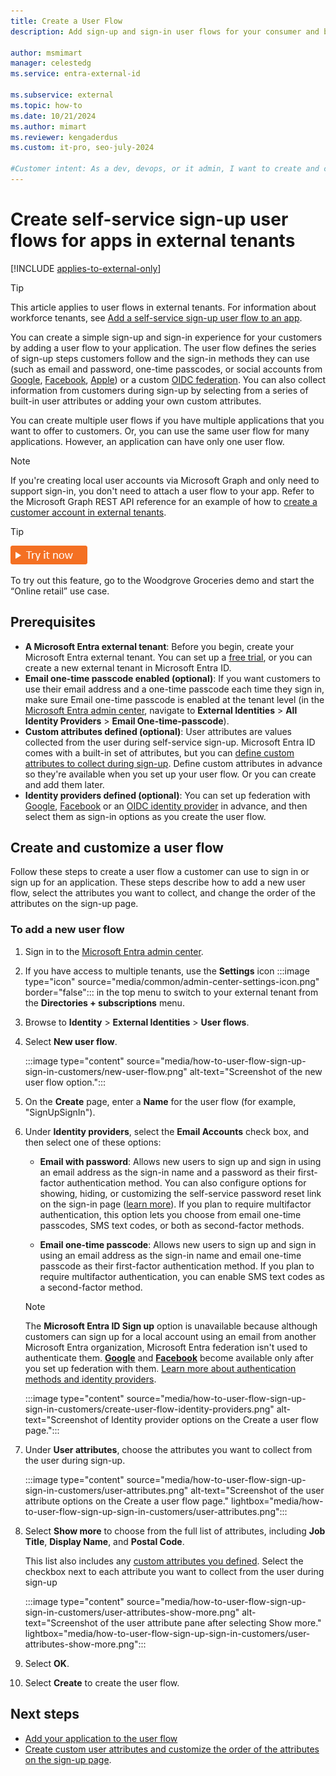 ```yaml
---
title: Create a User Flow
description: Add sign-up and sign-in user flows for your consumer and business customers. Create a branded, customized user experience for apps in your external tenant.
 
author: msmimart
manager: celestedg
ms.service: entra-external-id
 
ms.subservice: external
ms.topic: how-to
ms.date: 10/21/2024
ms.author: mimart
ms.reviewer: kengaderdus
ms.custom: it-pro, seo-july-2024

#Customer intent: As a dev, devops, or it admin, I want to create and customize a user flow, which determines the sign-up and sign-i experience for my customer users.
---
```


# Create self-service sign-up user flows for apps in external tenants

[!INCLUDE [applies-to-external-only](../includes/applies-to-external-only.md)]

> [!TIP]
> This article applies to user flows in external tenants. For information about workforce tenants, see [Add a self-service sign-up user flow to an app](../self-service-sign-up-user-flow.yml).

You can create a simple sign-up and sign-in experience for your customers by adding a user flow to your application. The user flow defines the series of sign-up steps customers follow and the sign-in methods they can use (such as email and password, one-time passcodes, or social accounts from [Google](how-to-google-federation-customers.md), [Facebook](how-to-facebook-federation-customers.md), [Apple](how-to-apple-federation-customers.md)) or a custom [OIDC federation](how-to-custom-oidc-federation-customers.md). You can also collect information from customers during sign-up by selecting from a series of built-in user attributes or adding your own custom attributes.

You can create multiple user flows if you have multiple applications that you want to offer to customers. Or, you can use the same user flow for many applications. However, an application can have only one user flow.

> [!NOTE]
> If you're creating local user accounts via Microsoft Graph and only need to support sign-in, you don't need to attach a user flow to your app. Refer to the Microsoft Graph REST API reference for an example of how to [create a customer account in external tenants](/graph/api/user-post-users#example-3-create-a-customer-account-in-external-tenants).

> [!TIP]
> [![Try it now](./media/common/try-it-now.png)](https://woodgrovedemo.com/#usecase=OnlineRetail)
> 
> To try out this feature, go to the Woodgrove Groceries demo and start the “Online retail” use case.


## Prerequisites

- **A Microsoft Entra external tenant**: Before you begin, create your Microsoft Entra external tenant. You can set up a <a href="https://aka.ms/ciam-free-trial?wt.mc_id=ciamcustomertenantfreetrial_linkclick_content_cnl" target="_blank">free trial</a>, or you can create a new external tenant in Microsoft Entra ID.
- **Email one-time passcode enabled (optional)**: If you want customers to use their email address and a one-time passcode each time they sign in, make sure Email one-time passcode is enabled at the tenant level (in the [Microsoft Entra admin center](https://entra.microsoft.com/), navigate to **External Identities** > **All Identity Providers** > **Email One-time-passcode**).
- **Custom attributes defined (optional)**: User attributes are values collected from the user during self-service sign-up. Microsoft Entra ID comes with a built-in set of attributes, but you can [define custom attributes to collect during sign-up](how-to-define-custom-attributes.md). Define custom attributes in advance so they're available when you set up your user flow. Or you can create and add them later.
- **Identity providers defined (optional)**: You can set up federation with [Google](how-to-google-federation-customers.md), [Facebook](how-to-facebook-federation-customers.md) or an [OIDC identity provider](how-to-custom-oidc-federation-customers.md) in advance, and then select them as sign-in options as you create the user flow.

## Create and customize a user flow

Follow these steps to create a user flow a customer can use to sign in or sign up for an application. These steps describe how to add a new user flow, select the attributes you want to collect, and change the order of the attributes on the sign-up page.

### To add a new user flow

1. Sign in to the [Microsoft Entra admin center](https://entra.microsoft.com). 

1. If you have access to multiple tenants, use the **Settings** icon :::image type="icon" source="media/common/admin-center-settings-icon.png" border="false"::: in the top menu to switch to your external tenant from the **Directories + subscriptions** menu.

1. Browse to **Identity** > **External Identities** > **User flows**.

1. Select **New user flow**.

   :::image type="content" source="media/how-to-user-flow-sign-up-sign-in-customers/new-user-flow.png" alt-text="Screenshot of the new user flow option.":::

1. On the **Create** page, enter a **Name** for the user flow (for example, "SignUpSignIn").

1. Under **Identity providers**, select the **Email Accounts** check box, and then select one of these options:

   - **Email with password**: Allows new users to sign up and sign in using an email address as the sign-in name and a password as their first-factor authentication method. You can also configure options for showing, hiding, or customizing the self-service password reset link on the sign-in page ([learn more](how-to-customize-branding-customers.md#to-customize-self-service-password-reset)). If you plan to require multifactor authentication, this option lets you choose from email one-time passcodes, SMS text codes, or both as second-factor methods.

   - **Email one-time passcode**: Allows new users to sign up and sign in using an email address as the sign-in name and email one-time passcode as their first-factor authentication method. If you plan to require multifactor authentication, you can enable SMS text codes as a second-factor method.

   > [!NOTE]
   > The **Microsoft Entra ID Sign up** option is unavailable because although customers can sign up for a local account using an email from another Microsoft Entra organization, Microsoft Entra federation isn't used to authenticate them. **[Google](how-to-google-federation-customers.md)** and **[Facebook](how-to-facebook-federation-customers.md)** become available only after you set up federation with them. [Learn more about authentication methods and identity providers](concept-authentication-methods-customers.md).

   :::image type="content" source="media/how-to-user-flow-sign-up-sign-in-customers/create-user-flow-identity-providers.png" alt-text="Screenshot of Identity provider options on the Create a user flow page.":::

1. Under **User attributes**, choose the attributes you want to collect from the user during sign-up.

   :::image type="content" source="media/how-to-user-flow-sign-up-sign-in-customers/user-attributes.png" alt-text="Screenshot of the user attribute options on the Create a user flow page." lightbox="media/how-to-user-flow-sign-up-sign-in-customers/user-attributes.png":::

1. Select **Show more** to choose from the full list of attributes, including **Job Title**, **Display Name**, and **Postal Code**.

   This list also includes any [custom attributes you defined](how-to-define-custom-attributes.md). Select the checkbox next to each attribute you want to collect from the user during sign-up

   :::image type="content" source="media/how-to-user-flow-sign-up-sign-in-customers/user-attributes-show-more.png" alt-text="Screenshot of the user attribute pane after selecting Show more." lightbox="media/how-to-user-flow-sign-up-sign-in-customers/user-attributes-show-more.png":::

1. Select **OK**.

1. Select **Create** to create the user flow.

## Next steps

- [Add your application to the user flow](how-to-user-flow-add-application.md)
- [Create custom user attributes and customize the order of the attributes on the sign-up page](how-to-define-custom-attributes.md).

